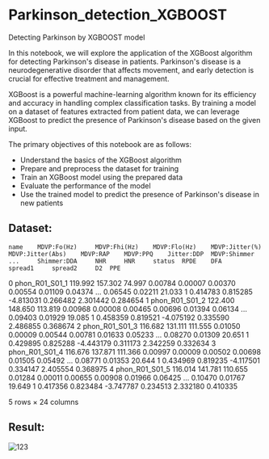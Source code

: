 # Parkinson_detection_XGBOOST
Detecting Parkinson by XGBOOST model

In this notebook, we will explore the application of the XGBoost algorithm for detecting Parkinson's disease in patients. Parkinson's disease is a neurodegenerative disorder that affects movement, and early detection is crucial for effective treatment and management.

XGBoost is a powerful machine-learning algorithm known for its efficiency and accuracy in handling complex classification tasks. By training a model on a dataset of features extracted from patient data, we can leverage XGBoost to predict the presence of Parkinson's disease based on the given input.

The primary objectives of this notebook are as follows:
- Understand the basics of the XGBoost algorithm
- Prepare and preprocess the dataset for training
- Train an XGBoost model using the prepared data
- Evaluate the performance of the model
- Use the trained model to predict the presence of Parkinson's disease in new patients

## Dataset:
	name 	MDVP:Fo(Hz) 	MDVP:Fhi(Hz) 	MDVP:Flo(Hz) 	MDVP:Jitter(%) 	MDVP:Jitter(Abs) 	MDVP:RAP 	MDVP:PPQ 	Jitter:DDP 	MDVP:Shimmer 	... 	Shimmer:DDA 	NHR 	HNR 	status 	RPDE 	DFA 	spread1 	spread2 	D2 	PPE
0 	phon_R01_S01_1 	119.992 	157.302 	74.997 	0.00784 	0.00007 	0.00370 	0.00554 	0.01109 	0.04374 	... 	0.06545 	0.02211 	21.033 	1 	0.414783 	0.815285 	-4.813031 	0.266482 	2.301442 	0.284654
1 	phon_R01_S01_2 	122.400 	148.650 	113.819 	0.00968 	0.00008 	0.00465 	0.00696 	0.01394 	0.06134 	... 	0.09403 	0.01929 	19.085 	1 	0.458359 	0.819521 	-4.075192 	0.335590 	2.486855 	0.368674
2 	phon_R01_S01_3 	116.682 	131.111 	111.555 	0.01050 	0.00009 	0.00544 	0.00781 	0.01633 	0.05233 	... 	0.08270 	0.01309 	20.651 	1 	0.429895 	0.825288 	-4.443179 	0.311173 	2.342259 	0.332634
3 	phon_R01_S01_4 	116.676 	137.871 	111.366 	0.00997 	0.00009 	0.00502 	0.00698 	0.01505 	0.05492 	... 	0.08771 	0.01353 	20.644 	1 	0.434969 	0.819235 	-4.117501 	0.334147 	2.405554 	0.368975
4 	phon_R01_S01_5 	116.014 	141.781 	110.655 	0.01284 	0.00011 	0.00655 	0.00908 	0.01966 	0.06425 	... 	0.10470 	0.01767 	19.649 	1 	0.417356 	0.823484 	-3.747787 	0.234513 	2.332180 	0.410335

5 rows × 24 columns


## Result:
![123](https://github.com/AlirezaHsz/Parkinson_detection_XGBOOST/assets/137410544/d0e4f88f-4e8c-45c0-8817-a08dc342dd23)
